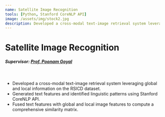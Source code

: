 ```yaml
---
name: Satellite Image Recognition
tools: [Python, Stanford CoreNLP API]
image: /assets/img/stock2.jpg
description: Developed a cross-modal text-image retrieval system leveraging global and local information on the RSICD dataset.
---
```

# Satellite Image Recognition
##### Supervisor: <a href = "https://www.bits-pilani.ac.in/pilani/poonam-goyal/"> Prof. Poonam Goyal</a>

<br>
<ul>
  <li>Developed a cross-modal text-image retrieval system leveraging global and local information on the RSICD dataset.</li>
  <li>Generated text features and identified linguistic patterns using Stanford CoreNLP API.</li>
  <li>Fused text features with global and local image features to compute a comprehensive similarity matrix.</li>
</ul>